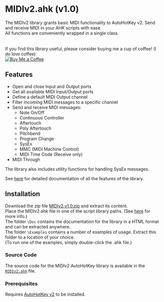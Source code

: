 # MIDIv2.ahk (v1.0)


The MIDIv2 library grants basic MIDI functionality to AutoHotKey v2.
Send and receive MIDI in your AHK scripts with ease.  
All functions are conveniently wrapped in a single class.  
</br></br>
If you find this library useful, please consider buying me a cup of coffee! (I do love coffee)  
[![Buy Me a Coffee](https://img.shields.io/badge/Support-Buy%20Me%20a%20Coffee-yellow?style=flat-square&logo=buy-me-a-coffee)](https://www.buymeacoffee.com/emlib)

## Features

- Open and close Input and Output ports
- Get all available MIDI Input/Output ports
- Define a default MIDI Output channel
- Filter incoming MIDI messages to a specific channel
- Send and receive MIDI messages:
  - Note On/Off
  - Continuous Controller
  - Aftertouch
  - Poly Aftertouch
  - Pitchbend
  - Program Change
  - SysEx
  - MMC (MIDI Machine Control)
  - MIDI Time Code (Receive only)
- MIDI Through
  
The library also includes utility functions for handling SysEx messages.

See [here](https://emliberace.github.io/MIDIv2.ahk/index.html) for detailed documentation of all the features of the library.
 
## Installation

Download the zip file [MIDIv2.v1.0.zip](https://github.com/emliberace/MIDIv2.ahk/releases/download/v1.0/MIDIv2.v1.0.zip) and extract its content.  
Place the MIDIv2.ahk file in one of the script library paths. (See [here](https://www.autohotkey.com/docs/v2/Scripts.htm#lib) for more info.)  
The folder `\Doc` contains the documentation for the library in a HTML format and can be extracted anywhere.  
The folder `\Examples` contains a number of examples of usage. Extract this folder to a location of your choice.  
(To run one of the examples, simply double-click the .ahk file.)

### Source Code

The source code for the MIDIv2 AutoHotKey library is available in the [`MIDIv2.ahk`](./MIDIv2.ahk) file.

### Prerequisites
Requires [AutoHotKey v2](https://www.autohotkey.com/) to be installed.

